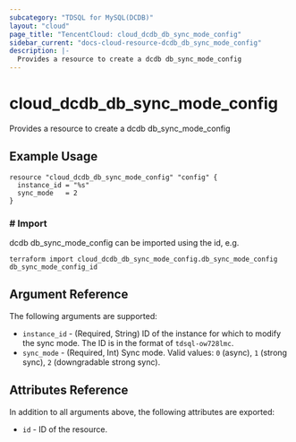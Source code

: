 ```yaml
---
subcategory: "TDSQL for MySQL(DCDB)"
layout: "cloud"
page_title: "TencentCloud: cloud_dcdb_db_sync_mode_config"
sidebar_current: "docs-cloud-resource-dcdb_db_sync_mode_config"
description: |-
  Provides a resource to create a dcdb db_sync_mode_config
---
```


# cloud_dcdb_db_sync_mode_config

Provides a resource to create a dcdb db_sync_mode_config

## Example Usage

```hcl
resource "cloud_dcdb_db_sync_mode_config" "config" {
  instance_id = "%s"
  sync_mode   = 2
}
```

### # Import

dcdb db_sync_mode_config can be imported using the id, e.g.

```hcl
terraform import cloud_dcdb_db_sync_mode_config.db_sync_mode_config db_sync_mode_config_id
```

## Argument Reference

The following arguments are supported:

* `instance_id` - (Required, String) ID of the instance for which to modify the sync mode. The ID is in the format of `tdsql-ow728lmc`.
* `sync_mode` - (Required, Int) Sync mode. Valid values: `0` (async), `1` (strong sync), `2` (downgradable strong sync).

## Attributes Reference

In addition to all arguments above, the following attributes are exported:

* `id` - ID of the resource.



